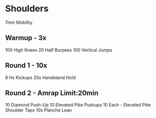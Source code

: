 # Shoulders

7min  Mobility

## Warmup - 3x

100   High Knees
20    Half Burpees
100   Vertical Jumps

## Round 1 - 10x

8     Hs Kickups
20s   Handstand Hold

## Round 2 - Amrap Limit:20min

10    Diamond Push-Up
10    Elevated Pike Pushups
10    Each - Elevated Pike Shoulder Taps
10s   Planche Lean
